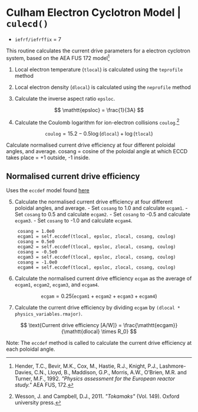 # Culham Electron Cyclotron Model | `culecd()`

- `iefrf/iefrffix` = 7

This routine calculates the current drive parameters for a electron cyclotron system, based on the AEA FUS 172 model[^1]

1. Local electron temperature $(\mathtt{tlocal})$ is calculated using the `teprofile` method  
2. Local electron density $(\mathtt{dlocal})$ is calculated using the `neprofile` method

3. Calculate the inverse aspect ratio `epsloc`.

$$
\mathtt{epsloc} = \frac{1}{3A}
$$

4. Calculate the Coulomb logarithm for ion-electron collisions `coulog`.[^2]

$$
\mathtt{coulog} = 15.2 - 0.5\log({\mathtt{dlocal}}) + \log({\mathtt{tlocal}})
$$

Calculate normalised current drive efficiency at four different poloidal angles, and average.
cosang = cosine of the poloidal angle at which ECCD takes place = +1 outside, -1 inside.

## Normalised current drive efficiency

Uses the `eccdef` model found [here](ec_overview.md)

5. Calculate the normalised current drive efficiency at four different poloidal angles, and average.
         - Set `cosang` to 1.0 and calculate `ecgam1`.
         - Set `cosang` to 0.5 and calculate `ecgam2`.
         - Set `cosang` to -0.5 and calculate `ecgam3`.
         - Set `cosang` to -1.0 and calculate `ecgam4`.

        cosang = 1.0e0
        ecgam1 = self.eccdef(tlocal, epsloc, zlocal, cosang, coulog)
        cosang = 0.5e0
        ecgam2 = self.eccdef(tlocal, epsloc, zlocal, cosang, coulog)
        cosang = -0.5e0
        ecgam3 = self.eccdef(tlocal, epsloc, zlocal, cosang, coulog)
        cosang = -1.0e0
        ecgam4 = self.eccdef(tlocal, epsloc, zlocal, cosang, coulog)    

6. Calculate the normalised current drive efficiency `ecgam` as the average of `ecgam1`, `ecgam2`, `ecgam3`, and `ecgam4`.

$$
\mathtt{ecgam} = 0.25(\mathtt{ecgam1} + \mathtt{ecgam2} +\mathtt{ecgam3} + \mathtt{ecgam4})
 $$

7. Calculate the current drive efficiency by dividing `ecgam` by `(dlocal * physics_variables.rmajor)`.

$$
\text{Current drive efficiency [A/W]} = \frac{\mathtt{ecgam}}{\mathtt{dlocal} \times R_0}
$$

Note: The `eccdef` method is called to calculate the current drive efficiency at each poloidal angle.

[^1]: Hender, T.C., Bevir, M.K., Cox, M., Hastie, R.J., Knight, P.J., Lashmore-Davies, C.N., Lloyd, B., Maddison, G.P., Morris, A.W., O’Brien, M.R. and Turner, M.F., 1992. *"Physics assessment for the European reactor study."* AEA FUS, 172.

[^2]: Wesson, J. and Campbell, D.J., 2011. *"Tokamaks"* (Vol. 149). Oxford university press.

